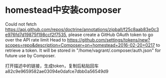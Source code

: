 # homestead中安装composer
Could not fetch https://api.github.com/repos/doctrine/annotations/zipball/f25c8aab83e0c3e976fd7d19875f198ccf2f7535, please create a GitHub OAuth token to go over the API rate limit
Head to https://github.com/settings/tokens/new?scopes=repo&description=Composer+on+homestead+2016-02-20+0217
to retrieve a token. It will be stored in "/home/vagrant/.composer/auth.json" for future use by Composer.

打开描述中的链接，生成token，复制后粘贴回车
a82c9e9659582ae03094e0dafce7dbb0a56549d9

